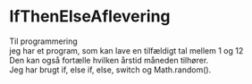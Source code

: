 # IfThenElseAflevering
Til programmering
<br/>
jeg har et program, som kan lave en tilfældigt tal mellem 1 og 12 <br/>
Den kan også fortælle hvilken årstid måneden tilhører.
<br/>
Jeg har brugt if, else if, else, switch og Math.random().

